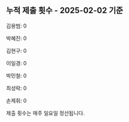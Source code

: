 ## 누적 제출 횟수 - 2025-02-02 기준

김용범: 0

박혜진: 0

김현구: 0

이일경: 0

박민철: 0

최성락: 0

손제휘: 0

제출 횟수는 매주 일요일 정산됩니다.
